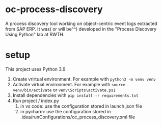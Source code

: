 # oc-process-discovery
A process discovery tool working on object-centric event logs extracted from SAP ERP. It was( or will be^^) developed in the "Process Discovery Using Python" lab at RWTH. 

# setup
This project uses Python 3.9

1. Create vrirtual environment. For example with `python3 -m venv venv`
2. Activate virtual environment. For example with `source venv/bin/activate` or `venv\Scripts\activate.ps1` 
3. Install dependencies with `pip install -r requirements.txt`
4. Run project / index.py
   1. in vs code: use the configuration stored in launch.json file
   2. in pycharm: use the configuration stored in .idea/runConfigurations/oc_process_discovery.xml file




